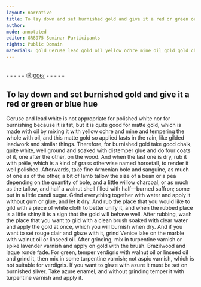 ```yaml
---
layout: narrative
title: To lay down and set burnished gold and give it a red or green or blue hue
author:
mode: annotated
editor: GR8975 Seminar Participants
rights: Public Domain
materials: gold Ceruse lead gold oil yellow ochre mine oil gold gold chalk distemper glue wood Armenian bole sanguine lamb tallow bole willow charcoal tallow saffron candi sugar water gum glue gold water gold rouge clair Venice lake marble walnut oil linseed oil turpentine spike lavender gold Brazilwood laque ronde verdigris walnut oil linseed oil turpentine aspic verdigris azure silver azure enamel turpentine
---
```


 <br/>- - - - - <a href="http://gallica.bnf.fr/ark:/12148/btv1b10500001g/f17.image"><img src="../assets/photo-icon.png" alt="folio image: " style="display:inline-block; margin-bottom:-3px;"/>006r</a> - - - - - <br/> 
## To lay down and set burnished gold and give it a red or green or blue hue

 
   Ceruse and lead white is not appropriate for polished white nor for burnishing because it is fat, but it is quite good for matte gold, which is made with oil by mixing it with yellow ochre and mine and tempering the whole with oil, and this matte gold so applied lasts in the rain, like gilded leadwork and similar things. Therefore, for burnished gold take good chalk, quite white, well ground and soaked with distemper glue and do four coats of it, one after the other, on the wood. And when the last one is dry, rub it with prêle, which is a kind of grass otherwise named horsetail, to render it well polished. Afterwards, take fine Armenian bole and sanguine, as much of one as of the other, a bit of lamb tallow the size of a bean or a pea depending on the quantity of bole, and a little willow charcoal, or as much as the tallow, and half a walnut shell filled with half—burned saffron; some put in a little candi sugar. Grind everything together with water and apply it without gum or glue, and let it dry. And rub the place that you would like to gild with a piece of white cloth to better unify it, and when the rubbed place is a little shiny it is a sign that the gold will behave well. After rubbing, wash the place that you want to gild with a clean brush soaked with clear water and apply the gold at once, which you will burnish when dry. And if you want to set rouge clair and glaze with it, grind Venice lake on the marble with walnut oil or linseed oil. After grinding, mix in turpentine varnish or spike lavender varnish and apply on gold with the brush. Brazilwood and laque ronde fade. For green, temper verdigris with walnut oil or linseed oil and grind it, then mix in some turpentine varnish; not aspic varnish, which is not suitable for verdigris. If you want to glaze with azure it must be set on burnished silver. Take azure enamel, and without grinding temper it with turpentine varnish and apply it. 
 